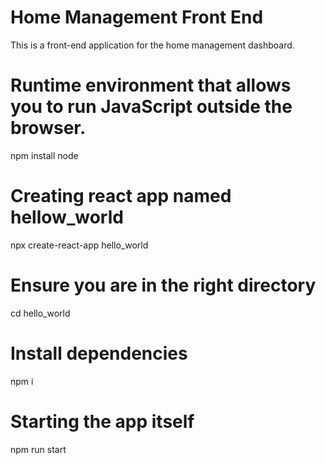 # Home Management Front End
This is a front-end application for the home management dashboard. 

# Runtime environment that allows you to run JavaScript outside the browser.
npm install node

# Creating react app named hellow_world
npx create-react-app hello_world  

# Ensure you are in the right directory
cd hello_world

# Install dependencies
npm i

# Starting the app itself
npm run start
